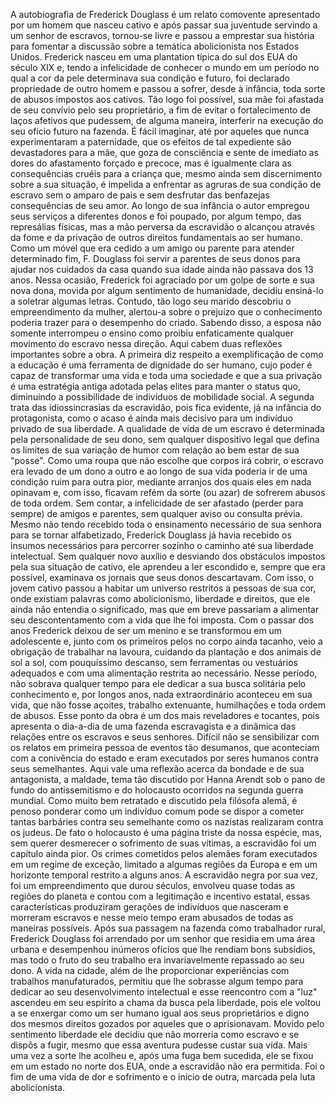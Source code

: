 A autobiografia de Frederick Douglass é um relato comovente apresentado por um homem que nasceu cativo e após passar
sua juventude servindo a um senhor de escravos, tornou-se livre e passou a emprestar sua história para fomentar a discussão 
sobre a temática abolicionista nos Estados Unidos. 
Frederick nasceu em uma plantation típica do sul dos EUA do século XIX e, tendo a infelicidade de conhecer o mundo em um 
período no qual a cor da pele determinava sua condição e futuro, foi declarado propriedade de outro homem e passou a sofrer, 
desde à infância, toda sorte de abusos impostos aos cativos. 
Tão logo foi possível, sua mãe foi afastada de seu convívio pelo seu proprietário,  a fim de evitar o fortalecimento de laços 
afetivos que pudessem, de alguma maneira, interferir na execução do seu ofício futuro na fazenda. É fácil imaginar, até por 
aqueles que nunca experimentaram a paternidade, que os efeitos de tal expediente são devastadores para a mãe, que goza de consciência
e sente de imediato as dores do afastamento forçado e precoce, mas é igualmente clara as consequências cruéis para a criança que, 
mesmo ainda sem discernimento sobre a sua situação, é impelida a enfrentar as agruras de sua condição de escravo sem o amparo de pais
e sem desfrutar das benfazejas consequências de seu amor.
Ao longo de sua infância o autor empregou seus serviços a diferentes donos e foi poupado, por algum tempo, das represálias físicas, mas 
a mão perversa da escravidão o alcançou através da fome e da privação de outros direitos fundamentais ao ser humano. Como um móvel que 
era cedido a um amigo ou parente para atender determinado fim, F. Douglass foi servir a parentes de seus donos para ajudar nos cuidados 
da casa quando sua idade ainda não passava dos 13 anos.
Nessa ocasião, Frederick foi agraciado por um golpe de sorte e sua nova dona, movida por algum sentimento de humanidade, decidiu ensiná-lo
a soletrar algumas letras. Contudo, tão logo seu marido descobriu o empreendimento da mulher, alertou-a sobre o prejuízo que o conhecimento 
poderia trazer para o desempenho do criado. Sabendo disso, a esposa não somente interrompeu o ensino como proibiu enfaticamente qualquer 
movimento do escravo nessa direção.
Aqui cabem duas reflexões importantes sobre a obra. A primeira diz respeito a exemplificação de como a educação é uma ferramenta de dignidade 
do ser humano, cujo poder é capaz de transformar uma vida e toda uma sociedade e que a sua privação é uma estratégia antiga adotada pelas elites 
para manter o status quo, diminuindo a possibilidade de indivíduos de mobilidade social. A segunda trata das idiossincrasias da escravidão, pois 
fica evidente, já na infância do protagonista, como o acaso é ainda mais decisivo para um indivíduo privado de sua liberdade. A qualidade de vida 
de um escravo é determinada pela personalidade de seu dono, sem qualquer dispositivo legal que defina os limites de sua variação de humor com 
relação ao bem estar de sua "posse". Como uma roupa que não escolhe que corpos irá cobrir, o escravo era levado de um dono a outro e ao longo de 
sua vida poderia ir de uma condição ruim para outra pior, mediante arranjos dos quais eles em nada opinavam e, com isso, ficavam refém da sorte 
(ou azar) de sofrerem abusos de toda ordem. Sem contar, a infelicidade de ser afastado (perder para sempre) de amigos e parentes, sem qualquer aviso 
ou consulta prévia.
Mesmo não tendo recebido toda o ensinamento necessário de sua senhora para se tornar alfabetizado, Frederick Douglass já havia recebido os insumos 
necessários para percorrer sozinho o caminho até sua liberdade intelectual. Sem qualquer novo auxílio e desviando dos obstáculos impostos pela sua 
situação de cativo, ele aprendeu a ler escondido e, sempre que era possível, examinava os jornais que seus donos descartavam. Com isso, o jovem 
cativo passou a habitar um universo restritos a pessoas de sua cor, onde existiam palavras como abolicionismo, liberdade e direitos, que ele ainda 
não entendia o significado, mas que em breve passariam a alimentar seu descontentamento com a vida que lhe foi imposta.
Com o passar dos anos Frederick deixou de ser um menino e se transformou em um adolescente e, junto com os primeiros pelos no corpo ainda tacanho, 
veio a obrigação de trabalhar na lavoura, cuidando da plantação e dos animais de sol a sol, com pouquíssimo descanso, sem ferramentas ou vestuários 
adequados e com uma alimentação restrita ao necessário. Nesse período, não sobrava qualquer tempo para ele dedicar a sua busca solitária pelo 
conhecimento e, por longos anos, nada extraordinário aconteceu em sua vida, que não fosse açoites, trabalho extenuante, humilhações e toda ordem 
de abusos. 
Esse ponto da obra é um dos mais reveladores e tocantes, pois apresenta o dia-a-dia de uma fazenda escravagista e a dinâmica das relações entre 
os escravos e seus senhores. Difícil não se sensibilizar com os relatos em primeira pessoa de eventos tão desumanos, que aconteciam com a conivência 
do estado e eram executados por  seres humanos contra seus semelhantes.
Aqui vale uma reflexão acerca da bondade e de sua antagonista, a maldade, tema tão discutido por Hanna Arendt sob o pano de fundo do antissemitismo 
e do holocausto ocorridos na segunda guerra mundial.  Como muito bem retratado e discutido pela filósofa alemã, é penoso ponderar como um indivíduo
comum pode se dispor a cometer tantas barbáries contra seu semelhante como os nazistas realizaram contra os judeus. De fato o holocausto é uma 
página triste da nossa espécie, mas, sem querer desmerecer o sofrimento de suas vítimas, a escravidão foi um capítulo ainda pior. Os crimes cometidos
pelos alemães foram executados em um regime de exceção, limitado a algumas regiões da Europa e em um horizonte temporal restrito a alguns anos. 
A escravidão negra por sua vez, foi um empreendimento que durou séculos, envolveu quase todas as regiões do planeta e contou com a legitimação e 
incentivo estatal, essas características produziram gerações de indivíduos que nasceram e morreram escravos e nesse meio tempo eram abusados de todas
as maneiras possíveis.
Após sua passagem na fazenda como trabalhador rural, Frederick Douglass foi arrendado por um senhor que residia em uma área urbana e desempenhou 
inúmeros ofícios que lhe rendiam bons subsídios, mas todo o fruto do seu trabalho era invariavelmente repassado ao seu dono. A vida na cidade, além
de lhe proporcionar experiências com trabalhos manufaturados, permitiu que lhe sobrasse algum tempo para dedicar ao seu desenvolvimento intelectual
e esse reencontro com a "luz" ascendeu em seu espírito a chama da busca pela liberdade, pois ele voltou a se enxergar como um ser humano igual aos 
seus proprietários e digno dos mesmos direitos gozados por aqueles que o aprisionavam.
Movido pelo sentimento liberdade ele decidiu que não morreria como escravo e se dispôs a fugir, mesmo que essa aventura pudesse custar sua vida.
Mais uma vez a sorte lhe acolheu e, após uma fuga bem sucedida, ele se fixou em um estado no norte dos EUA, onde a escravidão não era permitida. 
Foi o fim de uma vida de dor e sofrimento e o início de outra, marcada pela luta abolicionista.
